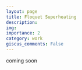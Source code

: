 ```yaml
---
layout: page
title: Floquet Superheating
description: 
img: 
importance: 2
category: work
giscus_comments: False
---
```

coming soon
